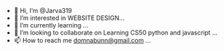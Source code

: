 - 👋 Hi, I’m @Jarva319
- 👀 I’m interested in WEBSITE DESIGN...
- 🌱 I’m currently learning ...
- 💞️ I’m looking to collaborate on Learning CS50 python and javascript ...
- 📫 How to reach me domnabunn@gmail.com ...

<!---
Jarva319/Jarva319 is a ✨ special ✨ repository because its `README.md` (this file) appears on your GitHub profile.
You can click the Preview link to take a look at your changes.
--->
